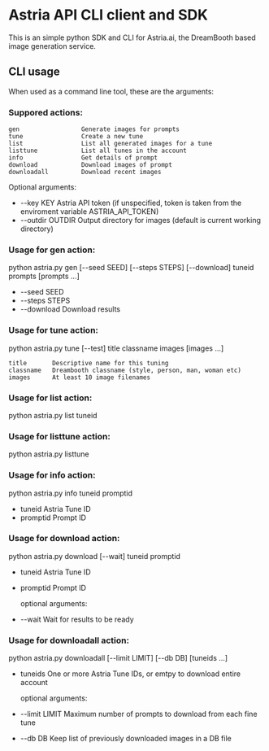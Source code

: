 # Astria API CLI client and SDK
This is an simple python SDK and CLI for Astria.ai, the DreamBooth based image generation service.

## CLI usage
When used as a command line tool, these are the arguments:

### Suppored actions:
    gen                 Generate images for prompts
    tune                Create a new tune
    list                List all generated images for a tune
    listtune            List all tunes in the account
    info                Get details of prompt
    download            Download images of prompt
    downloadall         Download recent images

Optional arguments:
- --key KEY             Astria API token (if unspecified, token is taken from the enviroment variable ASTRIA_API_TOKEN)
- --outdir OUTDIR       Output directory for images (default is current working directory)
  
 
### Usage for gen action:

python astria.py gen [--seed SEED] [--steps STEPS] [--download]
                     tuneid prompts [prompts ...]

- --seed SEED
- --steps STEPS
- --download     Download results

### Usage for tune action:

python astria.py tune [--test] title classname images [images ...]

    title       Descriptive name for this tuning
    classname   Dreambooth classname (style, person, man, woman etc)
    images      At least 10 image filenames
  
### Usage for list action:
python astria.py list tuneid

### Usage for listtune action:
python astria.py listtune 

### Usage for info action:
python astria.py info tuneid promptid

- tuneid      Astria Tune ID
- promptid    Prompt ID

### Usage for download action:
python astria.py download [--wait] tuneid promptid
  
- tuneid      Astria Tune ID
- promptid    Prompt ID

  optional arguments:
- --wait      Wait for results to be ready

### Usage for downloadall action:
python astria.py downloadall [--limit LIMIT] [--db DB] [tuneids ...]
- tuneids        One or more Astria Tune IDs, or emtpy to download entire account

  optional arguments:
- --limit LIMIT  Maximum number of prompts to download from each fine tune
- --db DB        Keep list of previously downloaded images in a DB file

